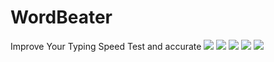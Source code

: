 # WordBeater
Improve Your Typing Speed Test and accurate
![](image/img1.jpg)
![](image/img4.jpg)
![](image/img5.jpg)
![](image/img6.jpg)
![](image/img7.jpg)
